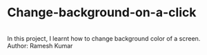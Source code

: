 # Change-background-on-a-click
<br>
In this project, I learnt how to change background color of a screen.
<br>
Author: Ramesh Kumar
